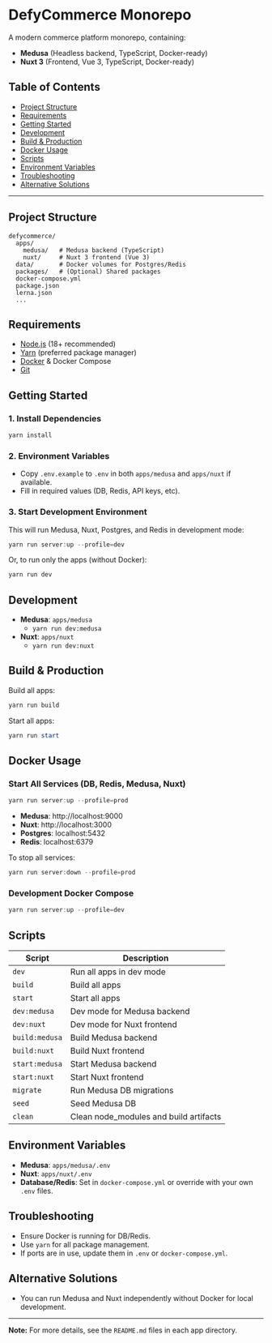 # DefyCommerce Monorepo

A modern commerce platform monorepo, containing:

- **Medusa** (Headless backend, TypeScript, Docker-ready)
- **Nuxt 3** (Frontend, Vue 3, TypeScript, Docker-ready)

## Table of Contents

- [Project Structure](#project-structure)
- [Requirements](#requirements)
- [Getting Started](#getting-started)
- [Development](#development)
- [Build & Production](#build--production)
- [Docker Usage](#docker-usage)
- [Scripts](#scripts)
- [Environment Variables](#environment-variables)
- [Troubleshooting](#troubleshooting)
- [Alternative Solutions](#alternative-solutions)

---

## Project Structure

```
defycommerce/
  apps/
    medusa/   # Medusa backend (TypeScript)
    nuxt/     # Nuxt 3 frontend (Vue 3)
  data/       # Docker volumes for Postgres/Redis
  packages/   # (Optional) Shared packages
  docker-compose.yml
  package.json
  lerna.json
  ...
```

## Requirements

- [Node.js](https://nodejs.org/) (18+ recommended)
- [Yarn](https://yarnpkg.com/) (preferred package manager)
- [Docker](https://www.docker.com/) & Docker Compose
- [Git](https://git-scm.com/)

## Getting Started

### 1. Install Dependencies

```powershell
yarn install
```

### 2. Environment Variables

- Copy `.env.example` to `.env` in both `apps/medusa` and `apps/nuxt` if available.
- Fill in required values (DB, Redis, API keys, etc).

### 3. Start Development Environment

This will run Medusa, Nuxt, Postgres, and Redis in development mode:

```powershell
yarn run server:up --profile=dev
```

Or, to run only the apps (without Docker):

```powershell
yarn run dev
```

## Development

- **Medusa**: `apps/medusa`
  - `yarn run dev:medusa`
- **Nuxt**: `apps/nuxt`
  - `yarn run dev:nuxt`

## Build & Production

Build all apps:

```powershell
yarn run build
```

Start all apps:

```powershell
yarn run start
```

## Docker Usage

### Start All Services (DB, Redis, Medusa, Nuxt)

```powershell
yarn run server:up --profile=prod
```

- **Medusa**: http://localhost:9000
- **Nuxt**: http://localhost:3000
- **Postgres**: localhost:5432
- **Redis**: localhost:6379

To stop all services:

```powershell
yarn run server:down --profile=prod
```

### Development Docker Compose

```powershell
yarn run server:up --profile=dev
```

## Scripts

| Script         | Description                            |
| -------------- | -------------------------------------- |
| `dev`          | Run all apps in dev mode               |
| `build`        | Build all apps                         |
| `start`        | Start all apps                         |
| `dev:medusa`   | Dev mode for Medusa backend            |
| `dev:nuxt`     | Dev mode for Nuxt frontend             |
| `build:medusa` | Build Medusa backend                   |
| `build:nuxt`   | Build Nuxt frontend                    |
| `start:medusa` | Start Medusa backend                   |
| `start:nuxt`   | Start Nuxt frontend                    |
| `migrate`      | Run Medusa DB migrations               |
| `seed`         | Seed Medusa DB                         |
| `clean`        | Clean node_modules and build artifacts |

## Environment Variables

- **Medusa**: `apps/medusa/.env`
- **Nuxt**: `apps/nuxt/.env`
- **Database/Redis**: Set in `docker-compose.yml` or override with your own `.env` files.

## Troubleshooting

- Ensure Docker is running for DB/Redis.
- Use `yarn` for all package management.
- If ports are in use, update them in `.env` or `docker-compose.yml`.

## Alternative Solutions

- You can run Medusa and Nuxt independently without Docker for local development.

---

**Note:** For more details, see the `README.md` files in each app directory.
